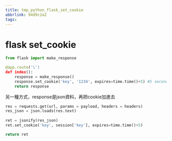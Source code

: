 ```yaml
---
title: tmp_python_flask_set_cookie
abbrlink: 94d9c2a2
tags:
---
```

flask set_cookie
===
```python
from flask import make_response

@app.route('\')
def index():
    response = make_response()
    response.set_cookie('key', '1234', expires=time.time()+5) #5 seconds
    return response
```

另一種方式，response是json資料，再把cookie加進去
```python
res = requests.get(url, params = payload, headers = headers)
res_json = json.loads(res.text)
    
ret = jsonify(res_json)
ret.set_cookie('key', session['key'], expires=time.time()+5)

return ret
```